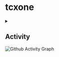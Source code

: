 # tcxone

<details>
	<summary></summary><i>
	I am facing a huge life test. I will come back in June 2023, and I may not be online before then.
	<div align="right">July 29, 2023</div></i>
</details>
  
## Activity

![Github Activity Graph](https://github-readme-activity-graph.vercel.app/graph?username=tcxone&bg_color=010b00&color=99ffb7&line=e1fff1&point=bfffc2&area=true&hide_border=true)
